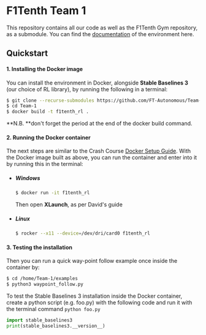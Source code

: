 # F1Tenth Team 1

This repository contains all our code as well as the F1Tenth Gym repository, as a submodule. You can find the [documentation](https://f1tenth-gym.readthedocs.io/en/latest/) of the environment here.

## Quickstart
#### 1. Installing the Docker image

You can install the environment in Docker, alongside **Stable Baselines 3** (our choice of RL library), by running the following in a terminal:

```bash
$ git clone --recurse-submodules https://github.com/FT-Autonomous/Team-1.git
$ cd Team-1
$ docker build -t f1tenth_rl .
```

**N.B. **don't forget the period at the end of the docker build command.

#### 2. Running the Docker container

The next steps are similar to the Crash Course [Docker Setup Guide](https://github.com/FT-Autonomous/Autonomous_Crash_Course/tree/main/docker-setup). With the Docker image built as above, you can run the container and enter into it by running this in the terminal:

- ##### Windows

  ```bash
  $ docker run -it f1tenth_rl
  ```

  Then open **XLaunch**, as per David's guide

- ##### Linux

  ```bash
  $ rocker --x11 --device=/dev/dri/card0 f1tenth_rl
  ```

#### 3. Testing the installation

Then you can run a quick way-point follow example once inside the container by:

```bash
$ cd /home/Team-1/examples
$ python3 waypoint_follow.py
```

To test the Stable Baselines 3 installation inside the Docker container, create a python script (e.g. foo.py) with the following code and run it with the terminal command ```python foo.py```

```python
import stable_baselines3
print(stable_baselines3.__version__)
```
